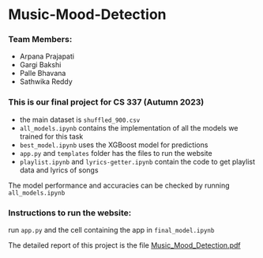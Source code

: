 # Music-Mood-Detection

### Team Members:
- Arpana Prajapati
- Gargi Bakshi
- Palle Bhavana
- Sathwika Reddy

### This is our final project for CS 337 (Autumn 2023)
- the main dataset is ```shuffled_900.csv```
- ```all_models.ipynb``` contains the implementation of all the models we trained for this task
- ```best_model.ipynb``` uses the XGBoost model for predictions
- ```app.py``` and ```templates``` folder has the files to run the website
- ```playlist.ipynb``` and ```lyrics-getter.ipynb``` contain the code to get playlist data and lyrics of songs

The model performance and accuracies can be checked by running ```all_models.ipynb```

### Instructions to run the website:
run ```app.py``` and the cell containing the app in ```final_model.ipynb```


The detailed report of this project is the file [Music_Mood_Detection.pdf](Music_Mood_Detection.pdf)
